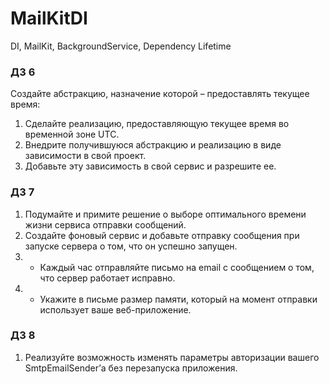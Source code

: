 # MailKitDI
DI, MailKit, BackgroundService, Dependency Lifetime
### ДЗ 6
Создайте абстракцию, назначение которой – предоставлять текущее время:
1. Сделайте реализацию, предоставляющую текущее время во временной зоне UTC.
2. Внедрите получившуюся абстракцию и реализацию в виде зависимости в свой проект.
3. Добавьте эту зависимость в свой сервис и разрешите ее.
### ДЗ 7
1. Подумайте и примите решение о выборе оптимального времени жизни сервиса отправки сообщений.
2. Создайте фоновый сервис и добавьте отправку сообщения при запуске сервера о том, что он успешно запущен.
3. * Каждый час отправляйте письмо на email с сообщением о том, что сервер работает исправно.
4. * Укажите в письме размер памяти, который на момент отправки использует ваше веб-приложение.
### ДЗ 8
1. Реализуйте возможность изменять параметры авторизации вашего SmtpEmailSender’а без перезапуска приложения.
